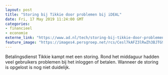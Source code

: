 ```yaml
---
layout: post
title: "Storing bij Tikkie door problemen bij iDEAL"
date: Fri, 17 May 2019 11:24:00 GMT
categories: 
- financieel 
- economie 
externe_link: "https://www.ad.nl/tech/storing-bij-tikkie-door-problemen-bij-ideal~aca15f66/"
feature_image: "https://images4.persgroep.net/rcs/Cesl7kAFZ3lRwZh3BJTG9WYnvW4/diocontent/133046319/_fitwidth/400/?appId=21791a8992982cd8da851550a453bd7f&quality=0.7"
---
```


Betalingsdienst Tikkie kampt met een storing. Rond het middaguur hadden veel gebruikers problemen bij het inloggen of betalen. Wanneer de storing is opgelost is nog niet duidelijk.
